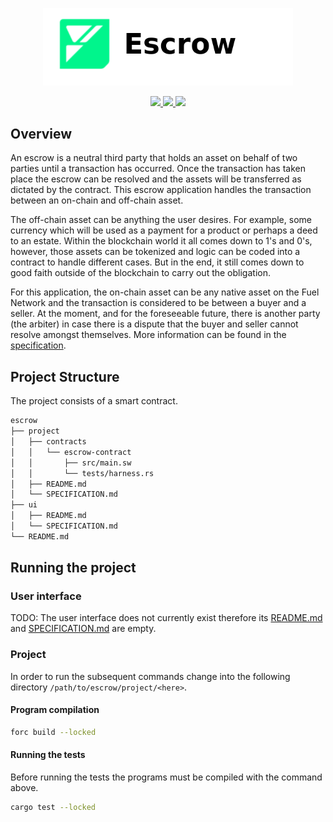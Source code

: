 <p align="center">
    <picture>
        <source media="(prefers-color-scheme: dark)" srcset=".docs/escrow-logo-dark-theme.png">
        <img alt="escrow logo" width="400px" src=".docs/escrow-logo-light-theme.png">
    </picture>
</p>

<p align="center">
    <a href="https://crates.io/crates/forc/0.42.1" alt="forc">
        <img src="https://img.shields.io/badge/forc-v0.42.1-orange" />
    </a>
    <a href="https://crates.io/crates/fuel-core/0.18.3" alt="fuel-core">
        <img src="https://img.shields.io/badge/fuel--core-v0.18.3-yellow" />
    </a>
    <a href="https://crates.io/crates/fuels/0.42.0" alt="forc">
        <img src="https://img.shields.io/badge/fuels-v0.42.0-blue" />
    </a>
</p>

## Overview

An escrow is a neutral third party that holds an asset on behalf of two parties until a transaction has occurred. Once the transaction has taken place the escrow can be resolved and the assets will be transferred as dictated by the contract. This escrow application handles the transaction between an on-chain and off-chain asset.

The off-chain asset can be anything the user desires. For example, some currency which will be used as a payment for a product or perhaps a deed to an estate. Within the blockchain world it all comes down to 1's and 0's, however, those assets can be tokenized and logic can be coded into a contract to handle different cases. But in the end, it still comes down to good faith outside of the blockchain to carry out the obligation.

For this application, the on-chain asset can be any native asset on the Fuel Network and the transaction is considered to be between a buyer and a seller. At the moment, and for the foreseeable future, there is another party (the arbiter) in case there is a dispute that the buyer and seller cannot resolve amongst themselves. More information can be found in the [specification](./project/SPECIFICATION.md).

## Project Structure

The project consists of a smart contract.

<!--Only show most important files e.g. script to run, build etc.-->

```sh
escrow
├── project
│   ├── contracts
│   │   └── escrow-contract
│   │       ├── src/main.sw
│   │       └── tests/harness.rs
│   ├── README.md
│   └── SPECIFICATION.md
├── ui
│   ├── README.md
│   └── SPECIFICATION.md
└── README.md
```

## Running the project

### User interface

TODO: The user interface does not currently exist therefore its [README.md](ui/README.md) and [SPECIFICATION.md](ui/SPECIFICATION.md) are empty.

### Project

In order to run the subsequent commands change into the following directory `/path/to/escrow/project/<here>`.

#### Program compilation

```bash
forc build --locked
```

#### Running the tests

Before running the tests the programs must be compiled with the command above.

```bash
cargo test --locked
```
